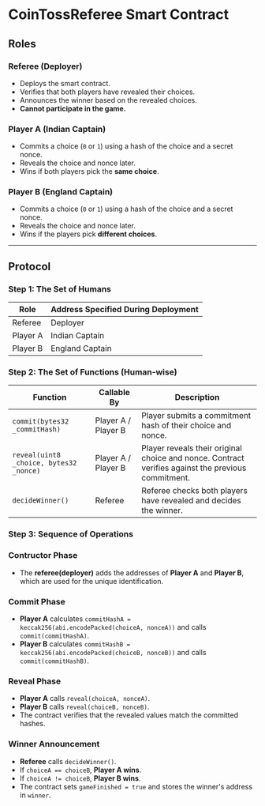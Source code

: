 # CoinTossReferee Smart Contract

## Roles 

### Referee (Deployer)
- Deploys the smart contract.
- Verifies that both players have revealed their choices.
- Announces the winner based on the revealed choices.
- **Cannot participate in the game.**

### Player A (Indian Captain)
- Commits a choice (`0` or `1`) using a hash of the choice and a secret nonce.
- Reveals the choice and nonce later.
- Wins if both players pick the **same choice**.

### Player B (England Captain)
- Commits a choice (`0` or `1`) using a hash of the choice and a secret nonce.
- Reveals the choice and nonce later.
- Wins if the players pick **different choices**.

---

## Protocol

### Step 1: The Set of Humans
| Role          | Address Specified During Deployment |
|---------------|------------------------------------|
| Referee       | Deployer                           |
| Player A      | Indian Captain                     |
| Player B      | England Captain                    |

### Step 2: The Set of Functions (Human-wise)
| Function       | Callable By          | Description                                                                 |
|----------------|--------------------|-----------------------------------------------------------------------------|
| `commit(bytes32 _commitHash)` | Player A / Player B | Player submits a commitment hash of their choice and nonce.                 |
| `reveal(uint8 _choice, bytes32 _nonce)` | Player A / Player B | Player reveals their original choice and nonce. Contract verifies against the previous commitment. |
| `decideWinner()` | Referee           | Referee checks both players have revealed and decides the winner.           |

### Step 3: Sequence of Operations

### Contructor Phase
- The **referee(deployer)** adds the addresses of **Player A** and **Player B**, which are used for the unique identification.

### Commit Phase
- **Player A** calculates `commitHashA = keccak256(abi.encodePacked(choiceA, nonceA))` and calls `commit(commitHashA)`.
- **Player B** calculates `commitHashB = keccak256(abi.encodePacked(choiceB, nonceB))` and calls `commit(commitHashB)`.

### Reveal Phase
- **Player A** calls `reveal(choiceA, nonceA)`.
- **Player B** calls `reveal(choiceB, nonceB)`.
- The contract verifies that the revealed values match the committed hashes.

### Winner Announcement
- **Referee** calls `decideWinner()`.
- If `choiceA == choiceB`, **Player A wins**.
- If `choiceA != choiceB`, **Player B wins**.
- The contract sets `gameFinished = true` and stores the winner's address in `winner`.

